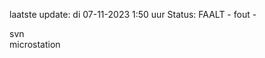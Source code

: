 laatste update: 
di 07-11-2023  1:50   uur 
Status: FAALT - fout - 
<div class="service R">svn</div><div class="service Y">microstation</div>